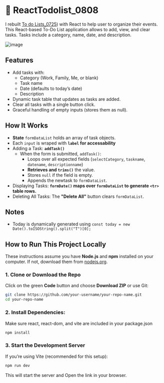# 📝 ReactTodolist_0808
I rebuilt [To do Lists_0725](https://github.com/michelle5434123/To-do-Lists_250725)) with React to help user to organize their events. This React-based To-Do List application allows to add, view, and clear tasks. Tasks include a category, name, date, and description.

![image](https://github.com/user-attachments/assets/d4c4cd6e-a0a9-4cfc-b0e3-d2e809ed82d8)

## Features
- Add tasks with:
  - Category (Work, Family, Me, or blank)
  - Task name
  - Date (defaults to today’s date)
  - Description
- Dynamic task table that updates as tasks are added.
- Clear all tasks with a single button click.
- Graceful handling of empty inputs (stores them as null).


## How It Works
- **State** `formDataList` holds an array of task objects.
- Each `input` is wraped with **`label` for accessability**
- Adding a Task: **`addTask()`**
  - When the form is submitted, `addTask()`:
    - Loops over all expected fields (`selectCategory`, `taskname`, `datename`, `descriptionname`)
    - **Retrieves and `trims()`** the value.
    - Stores `null` if the field is empty.
    - Appends the newtask to `formDataList`.
- Displaying Tasks: **`formDate()` maps over `formDataList` to generate `<tr>` table rows.**
- Deleting All Tasks: The **"Delete All"** button clears `formDataList`.


## Notes
- Today is dynamically generated using `const today = new Date().toISOString().split("T")[0];`


## How to Run This Project Locally
These instructions assume you have **Node.js** and **npm** installed on your computer. If not, download them from [nodejs.org](https://nodejs.org/).

### 1. Clone or Download the Repo
Click on the green **Code** button and choose **Download ZIP** or use Git:
```bash
git clone https://github.com/your-username/your-repo-name.git
cd your-repo-name
```
### 2. Install Dependencies:
Make sure react, react-dom, and vite are included in your package.json
```bash
npm install
```
### 3. Start the Development Server
If you’re using Vite (recommended for this setup):
```bash
npm run dev
```
This will start the server and Open the link in your browser.


